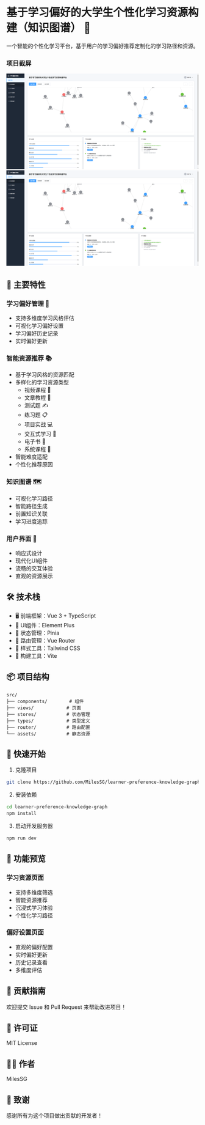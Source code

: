 # 基于学习偏好的大学生个性化学习资源构建（知识图谱） 🌟

一个智能的个性化学习平台，基于用户的学习偏好推荐定制化的学习路径和资源。

### 项目截屏
![统运行截图](src\imgs\image1.png)
![统运行截图](src\imgs\image1.png)

## 🌟 主要特性

### 学习偏好管理 🎯
- 支持多维度学习风格评估
- 可视化学习偏好设置
- 学习偏好历史记录
- 实时偏好更新

### 智能资源推荐 📚
- 基于学习风格的资源匹配
- 多样化的学习资源类型
  - 视频课程 🎥
  - 文章教程 📝
  - 测试题 ✍️
  - 练习题 📋
  - 项目实战 💻
  - 交互式学习 🤝
  - 电子书 📖
  - 系统课程 📑
- 智能难度适配
- 个性化推荐原因

### 知识图谱 🗺️
- 可视化学习路径
- 智能路径生成
- 前置知识关联
- 学习进度追踪

### 用户界面 💫
- 响应式设计
- 现代化UI组件
- 流畅的交互体验
- 直观的资源展示

## 🛠️ 技术栈

- 🖥️ 前端框架：Vue 3 + TypeScript
- 🎨 UI组件：Element Plus
- 🎯 状态管理：Pinia
- 🚦 路由管理：Vue Router
- 💅 样式工具：Tailwind CSS
- 🔧 构建工具：Vite

## 📦 项目结构

```
src/
├── components/        # 组件
├── views/            # 页面
├── stores/           # 状态管理
├── types/            # 类型定义
├── router/           # 路由配置
└── assets/           # 静态资源
```

## 🚀 快速开始

1. 克隆项目
```bash
git clone https://github.com/MilesSG/learner-preference-knowledge-graph.git
```

2. 安装依赖
```bash
cd learner-preference-knowledge-graph
npm install
```

3. 启动开发服务器
```bash
npm run dev
```

## 📱 功能预览

### 学习资源页面
- 支持多维度筛选
- 智能资源推荐
- 沉浸式学习体验
- 个性化学习路径

### 偏好设置页面
- 直观的偏好配置
- 实时偏好更新
- 历史记录查看
- 多维度评估

## 🤝 贡献指南

欢迎提交 Issue 和 Pull Request 来帮助改进项目！

## 📄 许可证

MIT License

## 👨‍💻 作者

MilesSG

## 🙏 致谢

感谢所有为这个项目做出贡献的开发者！
